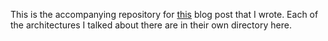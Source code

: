 This is the accompanying repository for [this](https://akhilvreddy.com/posts/attention-beginnings/) blog post that I wrote. Each of the architectures I talked about there are in their own directory here.